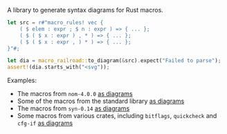 A library to generate syntax diagrams for Rust macros.


```rust
let src = r#"macro_rules! vec {
    ( $ elem : expr ; $ n : expr ) => { ... };
    ( $ ( $ x : expr ) , * ) => { ... };
    ( $ ( $ x : expr , ) * ) => { ... };
}"#;

let dia = macro_railroad::to_diagram(&src).expect("Failed to parse");
assert!(dia.starts_with("<svg"));
```

Examples:

* The macros from `nom-4.0.0` [as diagrams](https://htmlpreview.github.io/?https://github.com/lukaslueg/macro_railroad/blob/master/examples/nom_examples.html)
* Some of the macros from the standard library [as diagrams](https://htmlpreview.github.io/?https://github.com/lukaslueg/macro_railroad/blob/master/examples/stdlib_examples.html) 
* The macros from `syn-0.14` [as diagrams](https://htmlpreview.github.io/?https://github.com/lukaslueg/macro_railroad/blob/master/examples/syn_examples.html)
* Some macros from various crates, including `bitflags`, `quickcheck` and `cfg-if` [as diagrams](https://htmlpreview.github.io/?https://github.com/lukaslueg/macro_railroad/blob/master/examples/various_examples.html)